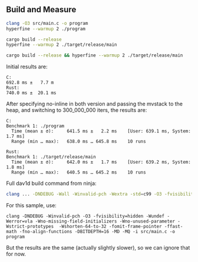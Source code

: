 
## Build and Measure

```bash
clang -O3 src/main.c -o program
hyperfine --warmup 2 ./program 

cargo build --release
hyperfine --warmup 2 ./target/release/main
```

```bash
cargo build --release && hyperfine --warmup 2 ./target/release/main
```

Initial results are:

```
C: 
692.8 ms ±   7.7 m
Rust:
740.0 ms ±  20.1 ms
```

After specifying no-inline in both version and passing the mvstack to the heap, and switching to 300_000_000 iters, the results are:

```
C:
Benchmark 1: ./program
  Time (mean ± σ):     641.5 ms ±   2.2 ms    [User: 639.1 ms, System: 1.7 ms]
  Range (min … max):   638.0 ms … 645.8 ms    10 runs

Rust:
Benchmark 1: ./target/release/main
  Time (mean ± σ):     642.0 ms ±   1.7 ms    [User: 639.2 ms, System: 1.8 ms]
  Range (min … max):   640.5 ms … 645.2 ms    10 runs
```

Full dav1d build command from ninja:
```bash
clang ... -DNDEBUG -Wall -Winvalid-pch -Wextra -std=c99 -O3 -fvisibility=hidden -Wundef -Werror=vla -Wno-missing-field-initializers -Wno-unused-parameter -Wstrict-prototypes -Werror=missing-prototypes -Wshorten-64-to-32 -fomit-frame-pointer -ffast-math -fno-align-functions -DBITDEPTH=16 -MD -MQ
```

For this sample, use:

```
clang -DNDEBUG -Winvalid-pch -O3 -fvisibility=hidden -Wundef -Werror=vla -Wno-missing-field-initializers -Wno-unused-parameter -Wstrict-prototypes  -Wshorten-64-to-32 -fomit-frame-pointer -ffast-math -fno-align-functions -DBITDEPTH=16 -MD -MQ -i src/main.c -o program
```


But the results are the same (actually slightly slower), so we can ignore that for now.